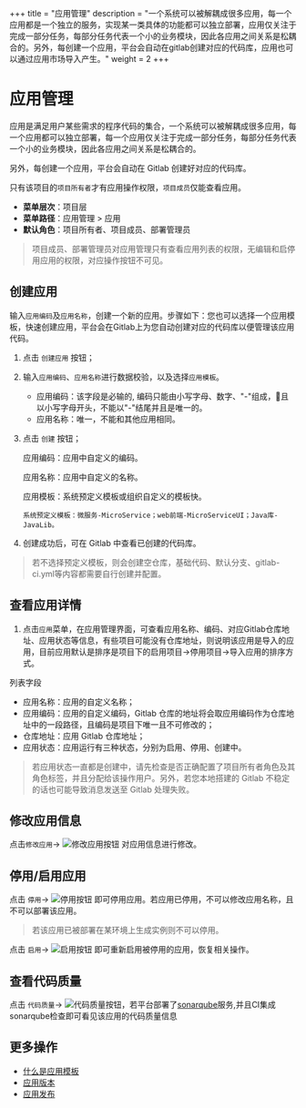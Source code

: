 ﻿+++
title = "应用管理"
description = "一个系统可以被解耦成很多应用，每一个应用都是一个独立的服务，实现某一类具体的功能都可以独立部署，应用仅关注于完成一部分任务，每部分任务代表一个小的业务模块，因此各应用之间关系是松耦合的。另外，每创建一个应用，平台会自动在gitlab创建对应的代码库，应用也可以通过应用市场导入产生。"
weight = 2
+++

# 应用管理
 
应用是满足用户某些需求的程序代码的集合，一个系统可以被解耦成很多应用，每一个应用都可以独立部署，每一个应用仅关注于完成一部分任务，每部分任务代表一个小的业务模块，因此各应用之间关系是松耦合的。

另外，每创建一个应用，平台会自动在 Gitlab 创建好对应的代码库。

只有该项目的`项目所有者`才有应用操作权限，`项目成员`仅能查看应用。
  
  - **菜单层次**：项目层
  - **菜单路径**：应用管理 > 应用
  - **默认角色**：项目所有者、项目成员、部署管理员

<blockquote class="note">
  项目成员、部署管理员对应用管理只有查看应用列表的权限，无编辑和启停用应用的权限，对应操作按钮不可见。
</blockquote>

## 创建应用

输入`应用编码`及`应用名称`，创建一个新的应用。步骤如下：您也可以选择一个应用模板，快速创建应用，平台会在Gitlab上为您自动创建对应的代码库以便管理该应用代码。

 1. 点击 `创建应用` 按钮；

 2. 输入`应用编码`、`应用名称`进行数据校验，以及选择`应用模板`。
    - 应用编码：该字段是必输的, 编码只能由小写字母、数字、"-"组成，且以小写字母开头，不能以"-"结尾并且是唯一的。
    - 应用名称：唯一，不能和其他应用相同。
 3. 点击 `创建` 按钮；

    应用编码：应用中自定义的编码。

    应用名称：应用中自定义的名称。

    应用模板：系统预定义模板或组织自定义的模板快。

        系统预定义模板：微服务-MicroService；web前端-MicroServiceUI；Java库-JavaLib。
      
 4. 创建成功后，可在 Gitlab 中查看已创建的代码库。

<blockquote class="note">
  若不选择预定义模板，则会创建空仓库，基础代码、默认分支、gitlab-ci.yml等内容都需要自行创建并配置。
</blockquote>

## 查看应用详情

  1. 点击`应用`菜单，在应用管理界面，可查看应用名称、编码、对应Gitlab仓库地址、应用状态等信息，有些项目可能没有仓库地址，则说明该应用是导入的应用，目前应用默认是排序是项目下的启用项目->停用项目->导入应用的排序方式。

列表字段

 - 应用名称：应用的自定义名称；
 - 应用编码：应用的自定义编码，Gitlab 仓库的地址将会取应用编码作为仓库地址中的一段路径，且编码是项目下唯一且不可修改的；
 - 仓库地址：应用 Gitlab 仓库地址；
 - 应用状态：应用运行有三种状态，分别为启用、停用、创建中。

<blockquote class="note">
  若应用状态一直都是创建中，请先检查是否正确配置了项目所有者角色及其角色标签，并且分配给该操作用户。另外，若您本地搭建的 Gitlab 不稳定的话也可能导致消息发送至 Gitlab 处理失败。
</blockquote>

## 修改应用信息

点击`修改应用`→ ![修改应用按钮](/docs/user-guide/development-pipeline/image/update_app_button.png) 对应用信息进行修改。

## 停用/启用应用

 点击 `停用`→ ![停用按钮](/docs/user-guide/development-pipeline/image/stop_button.png) 即可停用应用。若应用已停用，不可以修改应用名称，且不可以部署该应用。
 
<blockquote class="note">
  若该应用已被部署在某环境上生成实例则不可以停用。 
</blockquote>

 点击 `启用`→ ![启用按钮](/docs/user-guide/development-pipeline/image/start_button.png) 即可重新启用被停用的应用，恢复相关操作。

## 查看代码质量

 点击 `代码质量`→ ![代码质量按钮](/docs/user-guide/development-pipeline/image/app_quality.png)，若平台部署了[sonarqube](https://www.sonarqube.org/)服务,并且CI集成sonarqube检查即可看见该应用的代码质量信息

## 更多操作
- [什么是应用模板](../application-template)
- [应用版本](../application-version)
- [应用发布](../application-release)